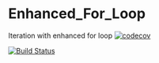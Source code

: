 # Enhanced_For_Loop
Iteration with enhanced for loop
[![codecov](https://codecov.io/gh/raje1reddy/Enhanced_For_Loop/branch/master/graph/badge.svg)](https://codecov.io/gh/raje1reddy/Enhanced_For_Loop)

[![Build Status](https://travis-ci.org/raje1reddy/Enhanced_For_Loop_Array.svg?branch=master)](https://travis-ci.org/raje1reddy/Enhanced_For_Loop_Array)
